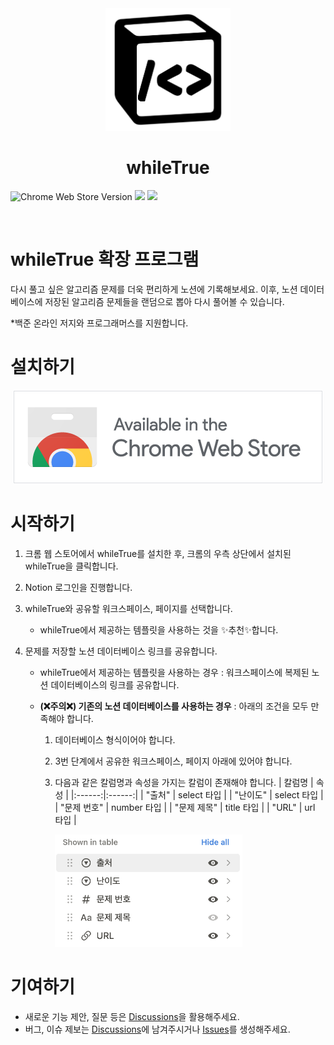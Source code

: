 <div align="center">
    <img width="200" src="upload/logo.png"/>
    <h1>whileTrue</h1>
</div>

<p>
<img alt="Chrome Web Store Version" src="https://img.shields.io/chrome-web-store/v/ockglcdfpkebaiaaocinjdcpiieceocn"> <img src="https://img.shields.io/badge/license-MIT-blue" /> <img src="https://hits.seeyoufarm.com/api/count/incr/badge.svg?url=https%3A%2F%2Fgithub.com%2Fnamgons%2FwhileTrue&count_bg=%2379C83D&title_bg=%23555555&icon=&icon_color=%23E7E7E7&title=hits&edge_flat=false"/>
</p>

<br />

# whileTrue 확장 프로그램

다시 풀고 싶은 알고리즘 문제를 더욱 편리하게 노션에 기록해보세요. 이후, 노션 데이터베이스에 저장된 알고리즘 문제들을 랜덤으로 뽑아 다시 풀어볼 수 있습니다.

\*백준 온라인 저지와 프로그래머스를 지원합니다.

# 설치하기

<div align="center">
   <a href="https://chromewebstore.google.com/detail/whiletrue/ockglcdfpkebaiaaocinjdcpiieceocn">
      <img src="upload/chrome-web-store.png">
   </a>
</div>

# 시작하기

1. 크롬 웹 스토어에서 whileTrue를 설치한 후, 크롬의 우측 상단에서 설치된 whileTrue을 클릭합니다.
2. Notion 로그인을 진행합니다.
3. whileTrue와 공유할 워크스페이스, 페이지를 선택합니다.
   - whileTrue에서 제공하는 템플릿을 사용하는 것을 ✨추천✨합니다.
4. 문제를 저장할 노션 데이터베이스 링크를 공유합니다.

   - whileTrue에서 제공하는 템플릿을 사용하는 경우 : 워크스페이스에 복제된 노션 데이터베이스의 링크를 공유합니다.
   - <b>(❌주의❌) 기존의 노션 데이터베이스를 사용하는 경우</b> : 아래의 조건을 모두 만족해야 합니다.

     1. 데이터베이스 형식이어야 합니다.
     2. 3번 단계에서 공유한 워크스페이스, 페이지 아래에 있어야 합니다.
     3. 다음과 같은 칼럼명과 속성을 가지는 칼럼이 존재해야 합니다.
        | 칼럼명 | 속성 |
        |:------:|:------:|
        | "출처" | select 타입 |
        | "난이도" | select 타입 |
        | "문제 번호" | number 타입 |
        | "문제 제목" | title 타입 |
        | "URL" | url 타입 |

        <img width="300" src="upload/columns.png"/>

# 기여하기

- 새로운 기능 제안, 질문 등은 [Discussions](https://github.com/namgons/whileTrue/discussions)을 활용해주세요.
- 버그, 이슈 제보는 [Discussions](https://github.com/namgons/whileTrue/discussions)에 남겨주시거나 [Issues](https://github.com/namgons/whileTrue/issues)를 생성해주세요.

